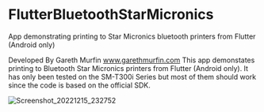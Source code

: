 # FlutterBluetoothStarMicronics
App demonstrating printing to Star Micronics bluetooth printers from Flutter (Android only)

Developed By Gareth Murfin www.garethmurfin.com
This app demonstates printing to Bluetooth Star Micronics printers from
Flutter (Android only). It has only been tested on the SM-T300i Series but most of them
should work since the code is based on the official SDK.

![Screenshot_20221215_232752](https://user-images.githubusercontent.com/68071/207904022-1fab8d61-c35a-40d1-b23b-d329889f8a6d.png)
